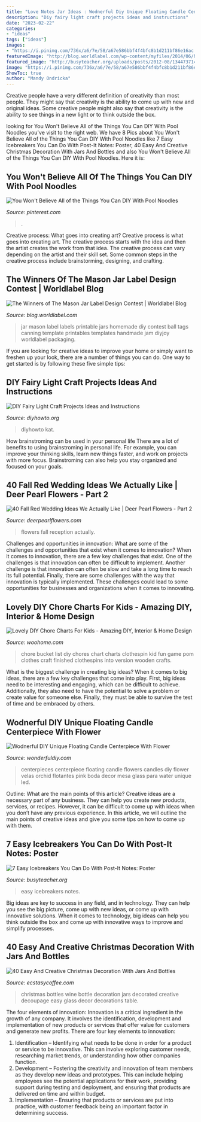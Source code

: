 ```yaml
---
title: "Love Notes Jar Ideas : Wodnerful Diy Unique Floating Candle Centerpiece With Flower"
description: "Diy fairy light craft projects ideas and instructions"
date: "2023-02-22"
categories:
- "ideas"
tags: ["ideas"]
images:
- "https://i.pinimg.com/736x/a6/7e/58/a67e586bbf4f4bfc8b1d211bf86e16ac.jpg"
featuredImage: "http://blog.worldlabel.com/wp-content/myfiles/2014/06/handmade-with-love-label-5-600x898.jpg"
featured_image: "http://busyteacher.org/uploads/posts/2012-08/1344737148_post-its-poster1-web.jpg"
image: "https://i.pinimg.com/736x/a6/7e/58/a67e586bbf4f4bfc8b1d211bf86e16ac.jpg"
ShowToc: true
author: "Mandy Ondricka"
---
```



Creative people have a very different definition of creativity than most people. They might say that creativity is the ability to come up with new and original ideas. Some creative people might also say that creativity is the ability to see things in a new light or to think outside the box.

	

		
looking for You Won&#039;t Believe All of the Things You Can DIY With Pool Noodles you've visit to the right web. We have 8 Pics about You Won&#039;t Believe All of the Things You Can DIY With Pool Noodles like 7 Easy Icebreakers You Can Do With Post-It Notes: Poster, 40 Easy And Creative Christmas Decoration With Jars And Bottles and also You Won&#039;t Believe All of the Things You Can DIY With Pool Noodles. Here it is:
		
    
## You Won&#039;t Believe All Of The Things You Can DIY With Pool Noodles

<img loading=lazy src="https://i.pinimg.com/736x/a6/7e/58/a67e586bbf4f4bfc8b1d211bf86e16ac.jpg" onerror="this.onerror=null;this.src='https://tse4.mm.bing.net/th?id=OIP.l76ejWWO8Rrbh37ZFJzYLwHaMh&amp;pid=15.1';" alt="You Won&#039;t Believe All of the Things You Can DIY With Pool Noodles">

_Source: pinterest.com_

>. 

	

Creative process: What goes into creating art?
Creative process is what goes into creating art. The creative process starts with the idea and then the artist creates the work from that idea. The creative process can vary depending on the artist and their skill set. Some common steps in the creative process include brainstorming, designing, and crafting.

    
## The Winners Of The Mason Jar Label Design Contest | Worldlabel Blog

<img loading=lazy src="http://blog.worldlabel.com/wp-content/myfiles/2014/06/handmade-with-love-label-5-600x898.jpg" onerror="this.onerror=null;this.src='https://tse1.mm.bing.net/th?id=OIP.HI2_KkGX7kftpvFcPPBmhAHaLF&amp;pid=15.1';" alt="The Winners of The Mason Jar Label Design Contest | Worldlabel Blog">

_Source: blog.worldlabel.com_

>jar mason label labels printable jars homemade diy contest ball tags canning template printables templates handmade jam diyjoy worldlabel packaging. 

	

If you are looking for creative ideas to improve your home or simply want to freshen up your look, there are a number of things you can do. One way to get started is by following these five simple tips: 

    
## DIY Fairy Light Craft Projects Ideas And Instructions

<img loading=lazy src="https://www.diyhowto.org/wp-content/uploads/DIYHowto-DIY-Fairy-Light-Projects-Instruction-10.jpg" onerror="this.onerror=null;this.src='https://tse4.mm.bing.net/th?id=OIP.60fNM4dV1Ma-OWhs8fvPwQHaOj&amp;pid=15.1';" alt="DIY Fairy Light Craft Projects Ideas and Instructions">

_Source: diyhowto.org_

>diyhowto kat. 

	

How brainstroming can be used in your personal life
There are a lot of benefits to using brainstroming in personal life. For example, you can improve your thinking skills, learn new things faster, and work on projects with more focus. Brainstroming can also help you stay organized and focused on your goals.

    
## 40 Fall Red Wedding Ideas We Actually Like | Deer Pearl Flowers - Part 2

<img loading=lazy src="http://www.deerpearlflowers.com/wp-content/uploads/2016/08/red-reception-wedding-flowers.jpg" onerror="this.onerror=null;this.src='https://tse3.mm.bing.net/th?id=OIP.tfFfxhyfAIxj4X6Id_OT1QHaLH&amp;pid=15.1';" alt="40 Fall Red Wedding Ideas We Actually Like | Deer Pearl Flowers - Part 2">

_Source: deerpearlflowers.com_

>flowers fall reception actually. 

	

Challenges and opportunities in innovation: What are some of the challenges and opportunities that exist when it comes to innovation?
When it comes to innovation, there are a few key challenges that exist. One of the challenges is that innovation can often be difficult to implement. Another challenge is that innovation can often be slow and take a long time to reach its full potential. Finally, there are some challenges with the way that innovation is typically implemented. These challenges could lead to some opportunities for businesses and organizations when it comes to innovating.

    
## Lovely DIY Chore Charts For Kids - Amazing DIY, Interior &amp; Home Design

<img loading=lazy src="http://www.woohome.com/wp-content/uploads/2016/02/chore-chart-diy-for-kid-8.jpg" onerror="this.onerror=null;this.src='https://tse4.mm.bing.net/th?id=OIP.uYx8eIXb3sRpv_sOCZR4XQHaLE&amp;pid=15.1';" alt="Lovely DIY Chore Charts For Kids - Amazing DIY, Interior &amp; Home Design">

_Source: woohome.com_

>chore bucket list diy chores chart charts clothespin kid fun game pom clothes craft finished clothespins into version wooden crafts. 

	

What is the biggest challenge in creating big ideas?
When it comes to big ideas, there are a few key challenges that come into play. First, big ideas need to be interesting and engaging, which can be difficult to achieve. Additionally, they also need to have the potential to solve a problem or create value for someone else. Finally, they must be able to survive the test of time and be embraced by others.

    
## Wodnerful DIY Unique Floating Candle Centerpiece With Flower

<img loading=lazy src="https://cdn.wonderfuldiy.com/wp-content/uploads/2014/10/Floating-Candle-Centerpiece-With-Flower8.jpg" onerror="this.onerror=null;this.src='https://tse3.mm.bing.net/th?id=OIP.5KXx6zqUkUM_-ImPEIxZWQHaJ4&amp;pid=15.1';" alt="Wodnerful DIY Unique Floating Candle Centerpiece With Flower">

_Source: wonderfuldiy.com_

>centerpieces centerpiece floating candle flowers candles diy flower velas orchid flotantes pink boda decor mesa glass para water unique led. 

	

Outline: What are the main points of this article?
Creative ideas are a necessary part of any business. They can help you create new products, services, or recipes. However, it can be difficult to come up with ideas when you don’t have any previous experience. In this article, we will outline the main points of creative ideas and give you some tips on how to come up with them.

    
## 7 Easy Icebreakers You Can Do With Post-It Notes: Poster

<img loading=lazy src="http://busyteacher.org/uploads/posts/2012-08/1344737148_post-its-poster1-web.jpg" onerror="this.onerror=null;this.src='https://tse3.mm.bing.net/th?id=OIP.yGUtqdpiprjzNyCt_VTFZQHaKe&amp;pid=15.1';" alt="7 Easy Icebreakers You Can Do With Post-It Notes: Poster">

_Source: busyteacher.org_

>easy icebreakers notes. 

	

Big ideas are key to success in any field, and in technology. They can help you see the big picture, come up with new ideas, or come up with innovative solutions. When it comes to technology, big ideas can help you think outside the box and come up with innovative ways to improve and simplify processes.

    
## 40 Easy And Creative Christmas Decoration With Jars And Bottles

<img loading=lazy src="https://i2.wp.com/www.ecstasycoffee.com/wp-content/uploads/2016/10/Christmas-Decorated-Wine-Bottle.jpg?resize=564%2C1002&amp;ssl=1" onerror="this.onerror=null;this.src='https://tse2.mm.bing.net/th?id=OIP.MlhTAbI0wu1vs01nwamR9wHaNK&amp;pid=15.1';" alt="40 Easy And Creative Christmas Decoration With Jars And Bottles">

_Source: ecstasycoffee.com_

>christmas bottles wine bottle decoration jars decorated creative decoupage easy glass decor decorations table. 

	

The four elements of innovation:
Innovation is a critical ingredient in the growth of any company. It involves the identification, development and implementation of new products or services that offer value for customers and generate new profits.
There are four key elements to innovation:
1) Identification – Identifying what needs to be done in order for a product or service to be innovative. This can involve exploring customer needs, researching market trends, or understanding how other companies function.
2) Development – Fostering the creativity and innovation of team members as they develop new ideas and prototypes. This can include helping employees see the potential applications for their work, providing support during testing and deployment, and ensuring that products are delivered on time and within budget. 
3) Implementation – Ensuring that products or services are put into practice, with customer feedback being an important factor in determining success.

